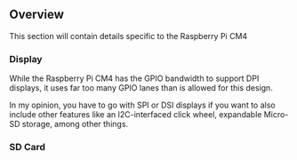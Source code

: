 ## Overview

This section will contain details specific to the Raspberry Pi CM4

### Display

While the Raspberry Pi CM4 has the GPIO bandwidth to support DPI displays, it uses far too many GPIO lanes than is allowed for this design.

In my opinion, you have to go with SPI or DSI displays if you want to also include other features like an I2C-interfaced click wheel, expandable Micro-SD storage, among other things.


### SD Card

